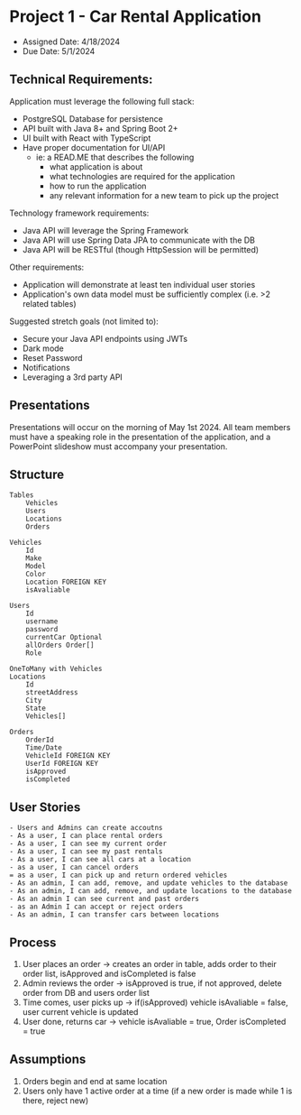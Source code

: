 # Project 1 - Car Rental Application

* Assigned Date: 4/18/2024
* Due Date: 5/1/2024

## Technical Requirements:
Application must leverage the following full stack:
- PostgreSQL Database for persistence 
- API built with Java 8+ and Spring Boot 2+
- UI built with React with TypeScript
- Have proper documentation for UI/API
    - ie: a READ.ME that describes the following
        - what application is about
        - what technologies are required for the application
        - how to run the application
        - any relevant information for a new team to pick up the project

Technology framework requirements: 
- Java API will leverage the Spring Framework 
- Java API will use Spring Data JPA to communicate with the DB
- Java API will be RESTful (though HttpSession will be permitted)


Other requirements: 
- Application will demonstrate at least ten individual user stories 
- Application's own data model must be sufficiently complex (i.e. >2 related tables) 

Suggested stretch goals (not limited to):
- Secure your Java API endpoints using JWTs
- Dark mode
- Reset Password
- Notifications
- Leveraging a 3rd party API

## Presentations

Presentations will occur on the morning of May 1st 2024. All team members must have a speaking role in the presentation of the application, and a PowerPoint slideshow must accompany your presentation.

## Structure

    Tables
        Vehicles
        Users
        Locations
        Orders
    
    Vehicles
        Id
        Make
        Model
        Color
        Location FOREIGN KEY
        isAvaliable

    Users
        Id
        username
        password
        currentCar Optional
        allOrders Order[]
        Role
    
    OneToMany with Vehicles
    Locations
        Id
        streetAddress
        City
        State
        Vehicles[]

    Orders
        OrderId
        Time/Date
        VehicleId FOREIGN KEY
        UserId FOREIGN KEY
        isApproved
        isCompleted


## User Stories

    - Users and Admins can create accoutns
    - As a user, I can place rental orders
    - As a user, I can see my current order
    - As a user, I can see my past rentals
    - As a user, I can see all cars at a location
    - as a user, I can cancel orders
    = as a user, I can pick up and return ordered vehicles
    - As an admin, I can add, remove, and update vehicles to the database
    - As an admin, I can add, remove, and update locations to the database
    - As an admin I can see current and past orders 
    - as an Admin I can accept or reject orders
    - As an admin, I can transfer cars between locations

## Process

1. User places an order -> creates an order in table, adds order to their order list, isApproved and isCompleted is false
2. Admin reviews the order -> isApproved is true, if not approved, delete order from DB and users order list
3. Time comes, user picks up -> if(isApproved) vehicle isAvaliable = false, user current vehicle is updated
4. User done, returns car -> vehicle isAvaliable = true, Order isCompleted = true

## Assumptions

1. Orders begin and end at same location
2. Users only have 1 active order at a time (if a new order is made while 1 is there, reject new)